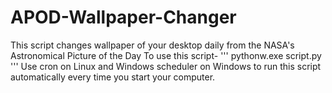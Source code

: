 # APOD-Wallpaper-Changer
This script changes wallpaper of your desktop daily from the NASA's Astronomical Picture of the Day
To use this script-
'''
pythonw.exe script.py
'''
Use cron on Linux and Windows scheduler on Windows to run this script automatically every time you start your computer.
